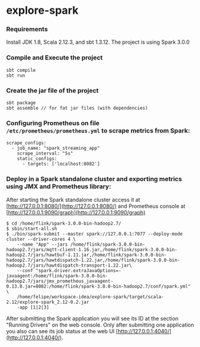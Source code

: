 # explore-spark

### Requirements
Install JDK 1.8, Scala 2.12.3, and sbt 1.3.12. The project is using Spark 3.0.0

### Compile and Execute the project
```
sbt compile
sbt run
```
### Create the jar file of the project
```
sbt package
sbt assemble // for fat jar files (with dependencies)
```
### Configuring Prometheus on file `/etc/prometheus/prometheus.yml` to scrape metrics from Spark:
```
scrape_configs:
  - job_name: "spark_streaming_app"
    scrape_interval: "5s"
    static_configs:
      - targets: ['localhost:8082']
```
### Deploy in a Spark standalone cluster and exporting metrics using JMX and Prometheus library:

After starting the Spark standalone cluster access it at [http://127.0.0.1:8080/](http://127.0.0.1:8080/) and Prometheus console at [http://127.0.0.1:9090/graph](http://127.0.0.1:9090/graph)
```
$ cd /home/flink/spark-3.0.0-bin-hadoop2.7/
$ sbin/start-all.sh 
$ ./bin/spark-submit --master spark://127.0.0.1:7077 --deploy-mode cluster --driver-cores 4 \
    --name "App" --jars /home/flink/spark-3.0.0-bin-hadoop2.7/jars/mqtt-client-1.16.jar,/home/flink/spark-3.0.0-bin-hadoop2.7/jars/hawtbuf-1.11.jar,/home/flink/spark-3.0.0-bin-hadoop2.7/jars/hawtdispatch-1.22.jar,/home/flink/spark-3.0.0-bin-hadoop2.7/jars/hawtdispatch-transport-1.22.jar\
    --conf "spark.driver.extraJavaOptions=-javaagent:/home/flink/spark-3.0.0-bin-hadoop2.7/jars/jmx_prometheus_javaagent-0.13.0.jar=8082:/home/flink/spark-3.0.0-bin-hadoop2.7/conf/spark.yml" \
    /home/felipe/workspace-idea/explore-spark/target/scala-2.12/explore-spark_2.12-0.2.jar
    -app [1|2|3]
```
After submitting the Spark application you will see its ID at the section "Running Drivers" on the web console. Only after submitting one application you also can see its job status at the web UI [http://127.0.0.1:4040/](http://127.0.0.1:4040/).




